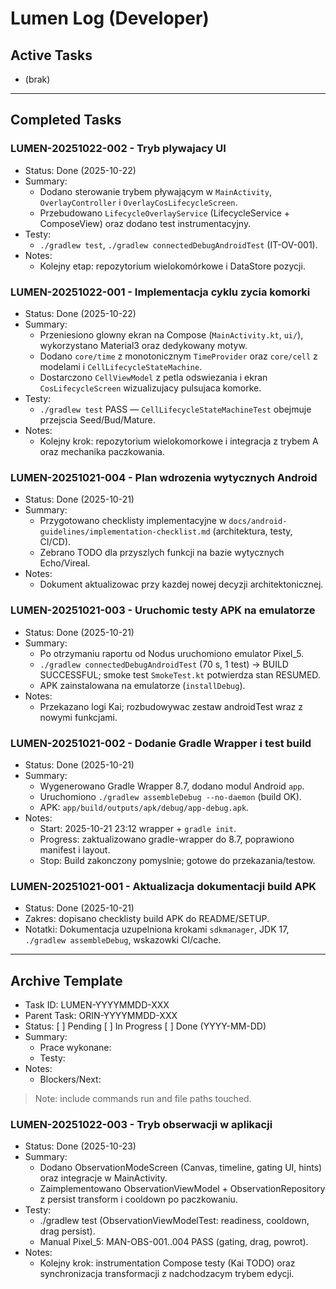 # Lumen Log (Developer)

## Active Tasks
- (brak)

---

## Completed Tasks
### LUMEN-20251022-002 - Tryb plywajacy UI
- Status: Done (2025-10-22)
- Summary:
  - Dodano sterowanie trybem pływającym w `MainActivity`, `OverlayController` i `OverlayCosLifecycleScreen`.
  - Przebudowano `LifecycleOverlayService` (LifecycleService + ComposeView) oraz dodano test instrumentacyjny.
- Testy:
  - `./gradlew test`, `./gradlew connectedDebugAndroidTest` (IT-OV-001).
- Notes:
  - Kolejny etap: repozytorium wielokomórkowe i DataStore pozycji.

### LUMEN-20251022-001 - Implementacja cyklu zycia komorki
- Status: Done (2025-10-22)
- Summary:
  - Przeniesiono glowny ekran na Compose (`MainActivity.kt`, `ui/`), wykorzystano Material3 oraz dedykowany motyw.
  - Dodano `core/time` z monotonicznym `TimeProvider` oraz `core/cell` z modelami i `CellLifecycleStateMachine`.
  - Dostarczono `CellViewModel` z petla odswiezania i ekran `CosLifecycleScreen` wizualizujacy pulsujaca komorke.
- Testy:
  - `./gradlew test` PASS — `CellLifecycleStateMachineTest` obejmuje przejscia Seed/Bud/Mature.
- Notes:
  - Kolejny krok: repozytorium wielokomorkowe i integracja z trybem A oraz mechanika paczkowania.

### LUMEN-20251021-004 - Plan wdrozenia wytycznych Android
- Status: Done (2025-10-21)
- Summary:
  - Przygotowano checklisty implementacyjne w `docs/android-guidelines/implementation-checklist.md` (architektura, testy, CI/CD).
  - Zebrano TODO dla przyszlych funkcji na bazie wytycznych Echo/Vireal.
- Notes:
  - Dokument aktualizowac przy kazdej nowej decyzji architektonicznej.

### LUMEN-20251021-003 - Uruchomic testy APK na emulatorze
- Status: Done (2025-10-21)
- Summary:
  - Po otrzymaniu raportu od Nodus uruchomiono emulator Pixel_5.
  - `./gradlew connectedDebugAndroidTest` (70 s, 1 test) -> BUILD SUCCESSFUL; smoke test `SmokeTest.kt` potwierdza stan RESUMED.
  - APK zainstalowana na emulatorze (`installDebug`).
- Notes:
  - Przekazano logi Kai; rozbudowywac zestaw androidTest wraz z nowymi funkcjami.

### LUMEN-20251021-002 - Dodanie Gradle Wrapper i test build
- Status: Done (2025-10-21)
- Summary:
  - Wygenerowano Gradle Wrapper 8.7, dodano modul Android `app`.
  - Uruchomiono `./gradlew assembleDebug --no-daemon` (build OK).
  - APK: `app/build/outputs/apk/debug/app-debug.apk`.
- Notes:
  - Start: 2025-10-21 23:12 wrapper + `gradle init`.
  - Progress: zaktualizowano gradle-wrapper do 8.7, poprawiono manifest i layout.
  - Stop: Build zakonczony pomyslnie; gotowe do przekazania/testow.

### LUMEN-20251021-001 - Aktualizacja dokumentacji build APK
- Status: Done (2025-10-21)
- Zakres: dopisano checklisty build APK do README/SETUP.
- Notatki: Dokumentacja uzupelniona krokami `sdkmanager`, JDK 17, `./gradlew assembleDebug`, wskazowki CI/cache.

---

## Archive Template
- Task ID: LUMEN-YYYYMMDD-XXX
- Parent Task: ORIN-YYYYMMDD-XXX
- Status: [ ] Pending [ ] In Progress [ ] Done (YYYY-MM-DD)
- Summary:
  - Prace wykonane:
  - Testy:
- Notes:
  - Blockers/Next:

> Note: include commands run and file paths touched.



### LUMEN-20251022-003 - Tryb obserwacji w aplikacji
- Status: Done (2025-10-23)
- Summary:
  - Dodano ObservationModeScreen (Canvas, timeline, gating UI, hints) oraz integracje w MainActivity.
  - Zaimplementowano ObservationViewModel + ObservationRepository z persist transform i cooldown po paczkowaniu.
- Testy:
  - ./gradlew test (ObservationViewModelTest: readiness, cooldown, drag persist).
  - Manual Pixel_5: MAN-OBS-001..004 PASS (gating, drag, powrot).
- Notes:
  - Kolejny krok: instrumentation Compose testy (Kai TODO) oraz synchronizacja transformacji z nadchodzacym trybem edycji.

